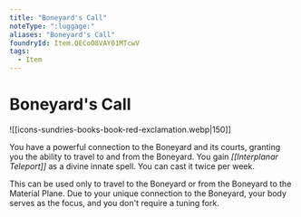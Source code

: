```yaml
---
title: "Boneyard's Call"
noteType: ":luggage:"
aliases: "Boneyard's Call"
foundryId: Item.QECoO8VAY01MTcwV
tags:
  - Item
---
```


# Boneyard's Call
![[icons-sundries-books-book-red-exclamation.webp|150]]

You have a powerful connection to the Boneyard and its courts, granting you the ability to travel to and from the Boneyard. You gain _[[Interplanar Teleport]]_ as a divine innate spell. You can cast it twice per week.

This can be used only to travel to the Boneyard or from the Boneyard to the Material Plane. Due to your unique connection to the Boneyard, your body serves as the focus, and you don't require a tuning fork.
